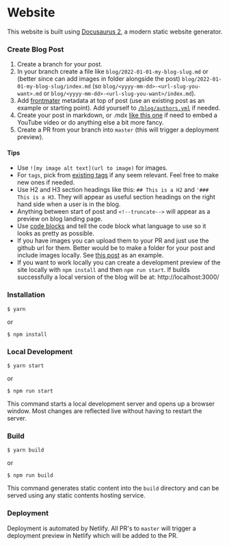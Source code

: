 # Website

This website is built using [Docusaurus 2](https://docusaurus.io/), a modern static website generator.

### Create Blog Post

1. Create a branch for your post.
2. In your branch create a file like `blog/2022-01-01-my-blog-slug.md` or (better since can add images in folder alongside the post) `blog/2022-01-01-my-blog-slug/index.md` (so `blog/<yyyy-mm-dd>-<url-slug-you-want>.md` or `blog/<yyyy-mm-dd>-<url-slug-you-want>/index.md`).
3. Add [frontmater](https://docusaurus.io/docs/create-doc#doc-front-matter) metadata at top of post (use an existing post as an example or starting point). Add yourself to [`/blog/authors.yml`](/blog/authors.yml) if needed.
4. Create your post in markdown, or .mdx [like this one](https://raw.githubusercontent.com/netdata/blog/improve-readme/blog/2022-09-01-how-netdatas-machine-learning-works.mdx) if need to embed a YouTube video or do anything else a bit more fancy.
5. Create a PR from your branch into `master` (this will trigger a deployment preview). 

#### Tips

- Use `![my image alt text](url to image)` for images.
- For `tags`, pick from [existing tags](https://blog.netdata.cloud/tags/) if any seem relevant. Feel free to make new ones if needed.
- Use H2 and H3 section headings like this: `## This is a H2` and `'### This is a H3`. They will appear as useful section headings on the right hand side when a user is in the blog.
- Anything between start of post and `<!--truncate-->` will appear as a preview on blog landing page.
- Use [code blocks](https://docusaurus.io/docs/markdown-features/code-blocks) and tell the code block what language to use so it looks as pretty as possible.
- If you have images you can upload them to your PR and just use the github url for them. Better would be to make a folder for your post and include images locally. See [this post](https://github.com/netdata/blog/tree/master/blog/2022-10-19-pandas-python) as an example.
- If you want to work locally you can create a development preview of the site locally with `npm install` and then `npm run start`. If builds successfully a local version of the blog will be at: http://localhost:3000/

### Installation

```
$ yarn
```
or 
```
$ npm install
```

### Local Development

```
$ yarn start
```
or
```
$ npm run start
```

This command starts a local development server and opens up a browser window. Most changes are reflected live without having to restart the server.

### Build

```
$ yarn build
```
or
```
$ npm run build
```

This command generates static content into the `build` directory and can be served using any static contents hosting service.

### Deployment

Deployment is automated by Netlify. All PR's to `master` will trigger a deployment preview in Netlify which will be added to the PR.
